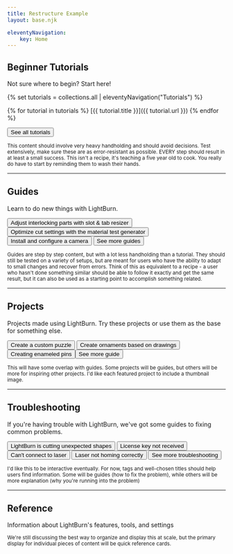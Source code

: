 ```yaml
---
title: Restructure Example
layout: base.njk

eleventyNavigation:
    key: Home
---
```

## Beginner Tutorials

Not sure where to begin? Start here!

{% set tutorials = collections.all | eleventyNavigation("Tutorials") %}

{% for tutorial in tutorials %}
[{{ tutorial.title }}]({{ tutorial.url }})
{% endfor %}

<a href="/tutorials"><button>See all tutorials</button></a>

<small>This content should involve very heavy handholding and should avoid decisions. Test extensively, make sure these are as error-resistant as possible. EVERY step should result in at least a small success. This isn't a recipe, it's teaching a five year old to cook. You really do have to start by reminding them to wash their hands.</small>

<hr>

## Guides

Learn to do new things with LightBurn.

<button>Adjust interlocking parts with slot & tab resizer</button>
<button>Optimize cut settings with the material test generator</button>
<button>Install and configure a camera</button>
<button>See more guides</button>

<small>Guides are step by step content, but with a lot less handholding than a tutorial. They should still be tested on a variety of setups, but are meant for users who have the ability to adapt to small changes and recover from errors. Think of this as equivalent to a recipe - a user who hasn't done something similar should be able to follow it exactly and get the same result, but it can also be used as a starting point to accomplish something related.</small>

<hr>

## Projects

Projects made using LightBurn. Try these projects or use them as the base for something else.

<button>Create a custom puzzle</button>
<button>Create ornaments based on drawings</buttons>
<button>Creating enameled pins</buttons>
<button>See more guide</button>

<small>This will have some overlap with guides. Some projects will be guides, but others will be more for inspiring other projects. I'd like each featured project to include a thumbnail image.</small>

<hr>

## Troubleshooting

If you're having trouble with LightBurn, we've got some guides to fixing common problems.

<button>LightBurn is cutting unexpected shapes</button>
<button>License key not received</button>
<button>Can't connect to laser</button>
<button>Laser not homing correctly</button>
<button>See more troubleshooting</button>

<small>I'd like this to be interactive eventually. For now, tags and well-chosen titles should help users find information. Some will be guides (how to fix the problem), while others will be more explanation (why you're running into the problem)</small>

<hr>

## Reference

Information about LightBurn's features, tools, and settings

<small>We're still discussing the best way to organize and display this at scale, but the primary display for individual pieces of content will be quick reference cards.</small>